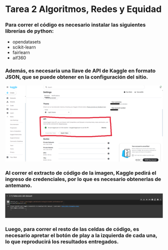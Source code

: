 # Tarea 2 Algoritmos, Redes y Equidad

### Para correr el código es necesario instalar las siguientes librerías de python:
- opendatasets
- scikit-learn
- fairlearn
- aif360

### Además, es necesaria una llave de API de Kaggle en formato JSON, que se puede obtener en la configuración del sitio.
![image](kaggleconfig.png)

### Al correr el extracto de código de la imagen, Kaggle pedirá el ingreso de credenciales, por lo que es necesario obtenerlas de antemano.
![image](kagglecreds.png "Petición de credenciales de Kaggle.")

### Luego, para correr el resto de las celdas de código, es necesario apretar el botón de play a la izquierda de cada una, lo que reproducirá los resultados entregados.
